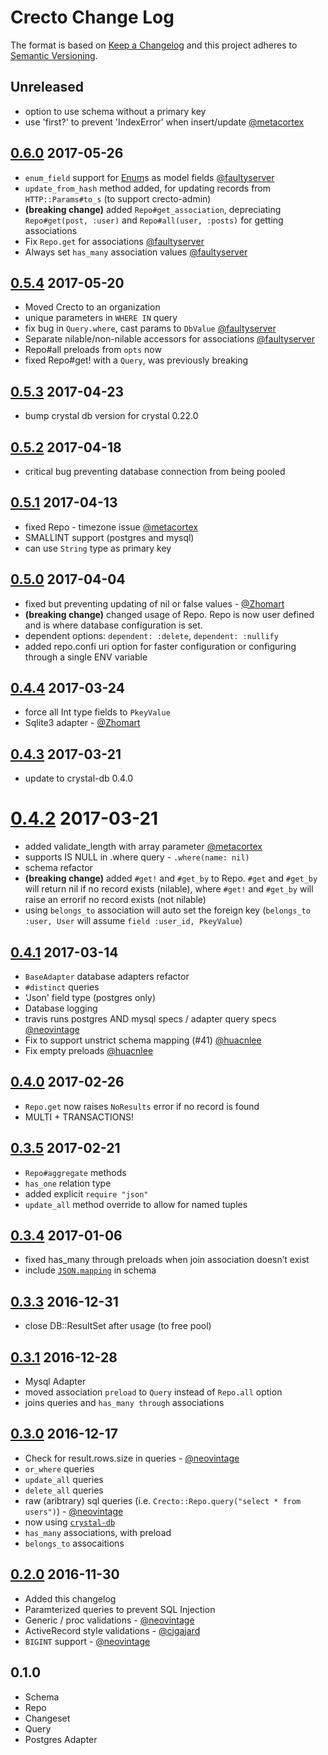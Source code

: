 # Crecto Change Log

The format is based on [Keep a Changelog](http://keepachangelog.com/) 
and this project adheres to [Semantic Versioning](http://semver.org/).

## Unreleased
* option to use schema without a primary key
* use 'first?' to prevent 'IndexError' when insert/update [@metacortex](https://github.com/metacortex)

## [0.6.0] 2017-05-26
* `enum_field` support for [Enum](https://crystal-lang.org/api/0.22.0/Enum.html)s as model fields [@faultyserver](https://github.com/faultyserver)
* `update_from_hash` method added, for updating records from `HTTP::Params#to_s` (to support crecto-admin)
* **(breaking change)** added `Repo#get_association`, depreciating `Repo#get(post, :user)` and `Repo#all(user, :posts)` for getting associations
* Fix `Repo.get` for associations [@faultyserver](https://github.com/faultyserver)
* Always set `has_many` association values [@faultyserver](https://github.com/faultyserver)

## [0.5.4] 2017-05-20
* Moved Crecto to an organization
* unique parameters in `WHERE IN` query
* fix bug in `Query.where`, cast params to `DbValue` [@faultyserver](https://github.com/faultyserver)
* Separate nilable/non-nilable accessors for associations [@faultyserver](https://github.com/faultyserver)
* Repo#all preloads from `opts` now
* fixed Repo#get! with a `Query`, was previously breaking

## [0.5.3] 2017-04-23
* bump crystal db version for crystal 0.22.0

## [0.5.2] 2017-04-18
* critical bug preventing database connection from being pooled

## [0.5.1] 2017-04-13
* fixed Repo - timezone issue [@metacortex](https://github.com/metacortex)
* SMALLINT support (postgres and mysql)
* can use `String` type as primary key

## [0.5.0] 2017-04-04
* fixed but preventing updating of nil or false values - [@Zhomart](https://github.com/Zhomart)
* **(breaking change)** changed usage of Repo. Repo is now user defined and is where database configuration is set.
* dependent options: `dependent: :delete`, `dependent: :nullify`
* added repo.confi uri option for faster configuration or configuring through a single ENV variable

## [0.4.4] 2017-03-24
* force all Int type fields to `PkeyValue`
* Sqlite3 adapter - [@Zhomart](https://github.com/Zhomart)

## [0.4.3] 2017-03-21
* update to crystal-db 0.4.0

# [0.4.2] 2017-03-21
* added validate_length with array parameter [@metacortex](https://github.com/metacortex)
* supports IS NULL in .where query - `.where(name: nil)`
* schema refactor
* **(breaking change)** added `#get!` and `#get_by` to Repo.  `#get` and `#get_by` will return nil if no record exists (nilable), where `#get!` and `#get_by` will raise an errorif no record exists (not nilable)
* using `belongs_to` association will auto set the foreign key (`belongs_to :user, User` will assume `field :user_id, PkeyValue`)

## [0.4.1] 2017-03-14
* `BaseAdapter` database adapters refactor
* `#distinct` queries
* 'Json' field type (postgres only)
* Database logging
* travis runs postgres AND mysql specs / adapter query specs [@neovintage](https://github.com/neovintage)
* Fix to support unstrict schema mapping (#41) [@huacnlee](https://github.com/huacnlee)
* Fix empty preloads [@huacnlee](https://github.com/huacnlee)

## [0.4.0] 2017-02-26
* `Repo.get` now raises `NoResults` error if no record is found
* MULTI + TRANSACTIONS!

## [0.3.5] 2017-02-21
* `Repo#aggregate` methods
* `has_one` relation type
* added explicit `require "json"`
* `update_all` method override to allow for named tuples

## [0.3.4] 2017-01-06
* fixed has_many through preloads when join association doesn’t exist
* include [`JSON.mapping`](https://crystal-lang.org/api/0.20.4/JSON.html#mapping-macro) in schema

## [0.3.3] 2016-12-31
* close DB::ResultSet after usage (to free pool)

## [0.3.1] 2016-12-28
* Mysql Adapter
* moved association `preload` to `Query` instead of `Repo.all` option
* joins queries and `has_many through` associations

## [0.3.0] 2016-12-17
* Check for result.rows.size in queries - [@neovintage](https://github.com/neovintage)
* `or_where` queries
* `update_all` queries
* `delete_all` queries
* raw (aribtrary) sql queries (i.e. `Crecto::Repo.query("select * from users")`) - [@neovintage](https://github.com/neovintage)
* now using [`crystal-db`](https://github.com/crystal-lang/crystal-db)
* `has_many` associations, with preload
* `belongs_to` assocaitions

## [0.2.0] 2016-11-30
* Added this changelog
* Paramterized queries to prevent SQL Injection
* Generic / proc validations - [@neovintage](https://github.com/neovintage)
* ActiveRecord style validations - [@cjgajard](https://github.com/cjgajard)
* `BIGINT` support - [@neovintage](https://github.com/neovintage)

## 0.1.0
* Schema
* Repo
* Changeset
* Query
* Postgres Adapter

[0.6.0]: https://github.com/fridgerator/crecto/compare/v0.5.4...v0.6.0
[0.5.4]: https://github.com/fridgerator/crecto/compare/v0.5.3...v0.5.4
[0.5.3]: https://github.com/fridgerator/crecto/compare/v0.5.2...v0.5.3
[0.5.2]: https://github.com/fridgerator/crecto/compare/v0.5.1...v0.5.2
[0.5.1]: https://github.com/fridgerator/crecto/compare/v0.5.0...v0.5.1
[0.5.0]: https://github.com/fridgerator/crecto/compare/v0.4.4...v0.5.0
[0.4.4]: https://github.com/fridgerator/crecto/compare/v0.4.3...v0.4.4
[0.4.3]: https://github.com/fridgerator/crecto/compare/v0.4.2...v0.4.3
[0.4.2]: https://github.com/fridgerator/crecto/compare/v0.4.1...v0.4.2
[0.4.1]: https://github.com/fridgerator/crecto/compare/v0.4.0...v0.4.1
[0.4.0]: https://github.com/fridgerator/crecto/compare/v0.3.5...v0.4.0
[0.3.5]: https://github.com/fridgerator/crecto/compare/v0.3.4...v0.3.5
[0.3.4]: https://github.com/fridgerator/crecto/compare/v0.3.3...v0.3.4
[0.3.3]: https://github.com/fridgerator/crecto/compare/v0.3.1...v0.3.3
[0.3.1]: https://github.com/fridgerator/crecto/compare/v0.3.0...v0.3.1
[0.3.0]: https://github.com/fridgerator/crecto/compare/v0.2.0...v0.3.0
[0.2.0]: https://github.com/fridgerator/crecto/compare/0.1.0...v0.2.0
